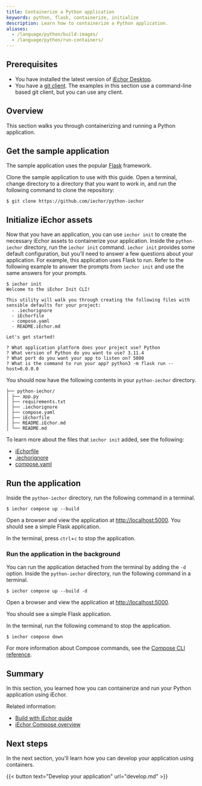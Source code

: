 ```yaml
---
title: Containerize a Python application
keywords: python, flask, containerize, initialize
description: Learn how to containerize a Python application.
aliases:
  - /language/python/build-images/
  - /language/python/run-containers/
---
```


## Prerequisites

* You have installed the latest version of [iEchor Desktop](../../get-iechor.md).
* You have a [git client](https://git-scm.com/downloads). The examples in this section use a command-line based git client, but you can use any client.

## Overview

This section walks you through containerizing and running a Python application.

## Get the sample application

The sample application uses the popular [Flask](https://flask.palletsprojects.com/) framework.

Clone the sample application to use with this guide. Open a terminal, change directory to a directory that you want to work in, and run the following command to clone the repository:

```console
$ git clone https://github.com/iechor/python-iechor
```

## Initialize iEchor assets

Now that you have an application, you can use `iechor init` to create the
necessary iEchor assets to containerize your application. Inside the
`python-iechor` directory, run the `iechor init` command. `iechor init` provides
some default configuration, but you'll need to answer a few questions about your
application. For example, this application uses Flask to run. Refer to the
following example to answer the prompts from `iechor init` and use the same
answers for your prompts.

```console
$ iechor init
Welcome to the iEchor Init CLI!

This utility will walk you through creating the following files with sensible defaults for your project:
  - .iechorignore
  - iEchorfile
  - compose.yaml
  - README.iEchor.md

Let's get started!

? What application platform does your project use? Python
? What version of Python do you want to use? 3.11.4
? What port do you want your app to listen on? 5000
? What is the command to run your app? python3 -m flask run --host=0.0.0.0
```

You should now have the following contents in your `python-iechor`
directory.

```text
├── python-iechor/
│ ├── app.py
│ ├── requirements.txt
│ ├── .iechorignore
│ ├── compose.yaml
│ ├── iEchorfile
│ ├── README.iEchor.md
│ └── README.md
```

To learn more about the files that `iechor init` added, see the following:
 - [iEchorfile](../../reference/iechorfile.md)
 - [.iechorignore](../../reference/iechorfile.md#iechorignore-file)
 - [compose.yaml](../../compose/compose-file/_index.md)

## Run the application

Inside the `python-iechor` directory, run the following command in a
terminal.

```console
$ iechor compose up --build
```

Open a browser and view the application at [http://localhost:5000](http://localhost:5000). You should see a simple Flask application.

In the terminal, press `ctrl`+`c` to stop the application.

### Run the application in the background

You can run the application detached from the terminal by adding the `-d`
option. Inside the `python-iechor` directory, run the following command
in a terminal.

```console
$ iechor compose up --build -d
```

Open a browser and view the application at [http://localhost:5000](http://localhost:5000).

You should see a simple Flask application.

In the terminal, run the following command to stop the application.

```console
$ iechor compose down
```

For more information about Compose commands, see the [Compose CLI
reference](../../compose/reference/_index.md).

## Summary

In this section, you learned how you can containerize and run your Python
application using iEchor.

Related information:
 - [Build with iEchor guide](../../build/guide/index.md)
 - [iEchor Compose overview](../../compose/_index.md)

## Next steps

In the next section, you'll learn how you can develop your application using
containers.

{{< button text="Develop your application" url="develop.md" >}}
